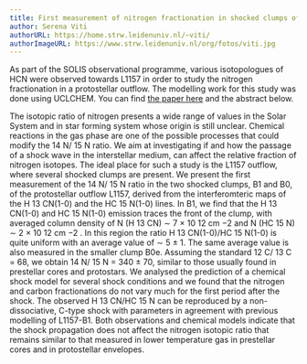 ```yaml
---
title: First measurement of nitrogen fractionation in shocked clumps of the L1157 protostellar outflow. SOLIS XI
author: Serena Viti
authorURL: https://home.strw.leidenuniv.nl/~viti/
authorImageURL: https://www.strw.leidenuniv.nl/org/fotos/viti.jpg
---
```

As part of the SOLIS observational programme, various isotopologues of HCN were observed towards L1157 in order to study the nitrogen fractionation in a protostellar outflow. The modelling work for this study was done using UCLCHEM. You can find [the paper here](https://arxiv.org/pdf/2011.14882.pdf) and the abstract below.

The isotopic ratio of nitrogen presents a wide range of values in the Solar System and in star forming system whose origin is still unclear. Chemical reactions in the gas phase are one of the possible processes that could modify the  14 N/ 15 N ratio. We aim at investigating if and how the passage of a shock wave in the interstellar medium, can affect the relative fraction of nitrogen isotopes. The ideal place for such a study is the L1157 outflow, where several shocked clumps are present. We present the first measurement of the  14 N/ 15 N ratio in the two shocked clumps, B1 and B0, of the protostellar outflow L1157, derived from the interferomteric maps of the H 13 CN(1-0) and the HC 15 N(1-0) lines. In B1, we find that the H 13 CN(1-0) and HC 15 N(1-0) emission traces the front of the clump, with averaged column density of  N (H 13 CN)  ∼  7 × 10 12  cm −2  and  N (HC 15 N)  ∼  2 × 10 12  cm −2 . In this region the ratio H 13 CN(1-0)/HC 15 N(1-0) is quite uniform with an average value of  ∼  5 ± 1. The same average value is also measured in the smaller clump B0e. Assuming the standard  12 C/ 13 C = 68, we obtain  14 N/ 15 N = 340 ± 70, similar to those usually found in prestellar cores and protostars. We analysed the prediction of a chemical shock model for several shock conditions and we found that the nitrogen and carbon fractionations do not vary much for the first period after the shock. The observed H 13 CN/HC 15 N can be reproduced by a non-dissociative, C-type shock with parameters in agreement with previous modelling of L1157-B1. Both observations and chemical models indicate that the shock propagation does not affect the nitrogen isotopic ratio that remains similar to that measured in lower temperature gas in prestellar cores and in protostellar envelopes.
